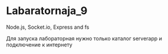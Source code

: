 # Labaratornaja_9
Node.js, Socket.io, Express and fs

Для запуска лабораторная нужно только каталог serverapp и подключение к интернету
